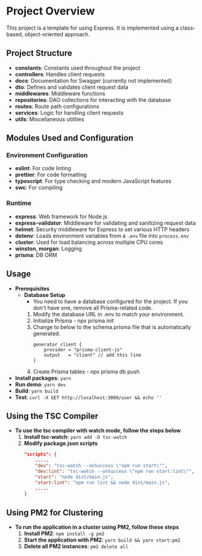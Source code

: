 # Project Overview

This project is a template for using Express. It is implemented using a class-based, object-oriented approach.

## Project Structure

-   **constants**: Constants used throughout the project
-   **controllers**: Handles client requests
-   **docs**: Documentation for Swagger (currently not implemented)
-   **dto**: Defines and validates client request data
-   **middlewares**: Middleware functions
-   **repositories**: DAO collections for interacting with the database
-   **routes**: Route path configurations
-   **services**: Logic for handling client requests
-   **utils**: Miscellaneous utilities

## Modules Used and Configuration

### Environment Configuration

-   **eslint**: For code linting
-   **prettier**: For code formatting
-   **typescript**: For type checking and modern JavaScript features
-   **swc**: For compiling

### Runtime

-   **express**: Web framework for Node.js
-   **express-validator**: Middleware for validating and sanitizing request data
-   **helmet**: Security middleware for Express to set various HTTP headers
-   **dotenv**: Loads environment variables from a `.env` file into `process.env`
-   **cluster**: Used for load balancing across multiple CPU cores
-   **winston, morgan**: Logging
-   **prisma**: DB ORM

## Usage

-   **Prerequisites**
    -   **Database Setup**
        - You need to have a database configured for the project. If you don't have one, remove all Prisma-related code.
        1. Modify the database URL in .env to match your environment.
        2. Initialize Prisma - npx prisma init
        3. Change to below to the schema.prisma file that is automatically generated.
            ```prisma
            generator client {
                provider = "prisma-client-js"
                output   = "client" // add this line
            }
            ```
        4. Create Prisma tables - npx prisma db push
-   **Install packages**: `yarn`
-   **Run demo**: `yarn dev`
-   **Build**: `yarn build`
-   **Test**: `curl -X GET http://localhost:3000/user && echo ''`

## Using the TSC Compiler
-   **To use the tsc compiler with watch mode, follow the steps below**
    1. **Install tsc-watch**: `yarn add -D tsc-watch`
    2. **Modify package.json scripts**
        ```json
        "scripts": {
            .....
            "dev": "tsc-watch --onSuccess \"npm run start\"",
            "dev:lint": "tsc-watch --onSuccess \"npm run start:lint\"",
            "start": "node dist/main.js",
            "start:lint": "npm run lint && node dist/main.js",
            .....
        }
        ```

## Using PM2 for Clustering
 - **To run the application in a cluster using PM2, follow these steps**
    1. **Install PM2**: `npm install -g pm2`
    2. **Start the application with PM2**: `yarn build && yarn start:pm2`
    2. **Delete all PM2 instances**: `pm2 delete all`
